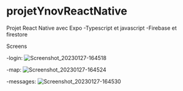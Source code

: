 # projetYnovReactNative

Projet React Native avec Expo
-Typescript et javascript
-Firebase et firestore


Screens

  -login:
  ![Screenshot_20230127-164518](https://user-images.githubusercontent.com/70572552/215129207-b2175e92-9557-43a4-b690-7c82c25f97a4.jpg)
  
  -map:
  ![Screenshot_20230127-164524](https://user-images.githubusercontent.com/70572552/215129153-eb8f15a3-6fff-42dd-b18f-de06aefd88ba.jpg)
  
  -messages:
  ![Screenshot_20230127-164530](https://user-images.githubusercontent.com/70572552/215129341-6902cb34-a14a-49e4-951e-a059494d8b75.jpg)

